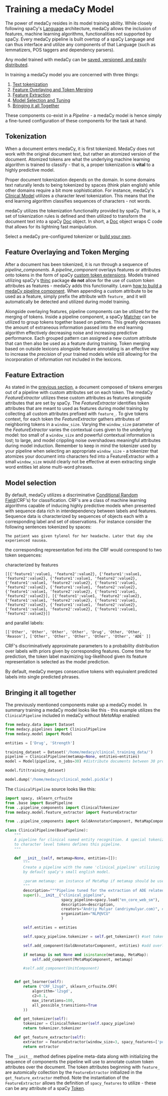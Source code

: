 # Training a medaCy Model
The power of medaCy resides in its model training ability. While closely following spaCy's [Language](https://spacy.io/usage/adding-languages) architecture, medaCy allows the inclusion of features, machine learning algorithms, functionalities not supported by spaCy. Every medaCy pipeline is built overtop of a spaCy Language and can thus interface and utilize any components of that Language (such as lemmatizers, POS taggers and dependency parsers).

Any model trained with medaCy can be [saved, versioned, and easily distributed](packaging_a_medacy_model.md).

In training a medaCy model you are concerned with three things:

1. [Text tokenization](#tokenization)
2. [Feature Overlaying and Token Merging](#feature-overlaying-and-token-merging)
3. [Feature Extraction](#feature-extraction)
4. [Model Selection and Tuning](#model-selection)
5. [Bringing it all Together](#bringing-it-all-together)

These components co-exist in a *Pipeline* - a medaCy model is hence simply a fine-tuned configuration of these components for the task at hand.


## Tokenization
When a document enters medaCy, it is first tokenized. MedaCy does not work with the original document text, but rather an atomized version of the document. Atomized tokens are what the underlying machine learning algorithm is trained to classify - that is, a proper tokenization is **vital** to a highly predictive model.

Proper document tokenization depends on the domain. In some domains text naturally lends to being tokenized by spaces (think plain english) while other domains require a bit more sophistication. For instance, medaCy's [Clinical Model](../models/clinical_notes_model.md) utilizes a character level tokenization. This means that the end learning algorithm classifies sequences of characters - not words.

medaCy utilizes the tokenization functionality provided by spaCy. That is, a set of tokenization rules is defined and then utilized to transform the document text into a spaCy [Doc](https://spacy.io/api/doc) object. In short, a [Doc](https://spacy.io/api/doc) object wraps C code that allows for its lightning fast manipulation.

Select a medaCy pre-configured tokenizer or [build your own](building_a_custom_tokenizer.md).

## Feature Overlaying and Token Merging
After a document has been tokenized, it is run through a sequence of *pipeline_components*. A *pipeline_component* overlays features or attributes onto tokens in the form of spaCy [custom token extensions](https://spacy.io/api/token#set_extension). Models trained utilizing spaCy's [thinc](https://github.com/explosion/thinc) package **do not** allow for the use of custom token attributes as features - medaCy adds this functionality. Learn [how to build a medaCy pipeline component](building_a_custom_pipeline_component.md). When appending a custom attribute to be used as a feature, simply prefix the attribute with `feature_` and it will automatically be detected and utilized during model training.

Alongside overlaying features, pipeline components can be utilized for the merging of tokens. Inside a pipeline component, a spaCy [Matcher](https://spacy.io/api/matcher) can be utilized to group tokens together based on patterns. This greatly decreases the amount of extraneous information passed into the end learning algorithm effectively decreasing noise and increasing predictive performance. Each grouped pattern can assigned a new custom attribute that can then also be used as a feature during training. Token merging based on outside lexicons alongside feature annotating is an effective way to increase the *precision* of your trained models while still allowing for the incorporation of information not included in the lexicons.



## Feature Extraction

As stated in the [previous section](#feature-overlaying-and-token-merging), a document composed of tokens emerges out of a pipeline with custom attributes set on each token. The medaCy *FeatureExtractor* utilizes these custom attributes as features alongside attributes that are set by spaCy. The *FeatureExtractor* identifies token attributes that are meant to used as features during model training by collecting all custom attributes prefixed with `feature_`. To give tokens context, for each  token the *FeatureExtractor* gathers attributes of neighboring tokens in a `window_size`. Varying the `window_size` parameter of the *FeatureExtractor* varies the contextual cues given to the underlying model: too small of a `window_size` and powerful contextual information is lost; to large, and model crippling noise overshadows meaningful attributes during model induction. Remember to keep in mind the tokenizer used by your pipeline when selecting an appropriate `window_size` - a tokenizer that atomizes your document into characters fed into a FeatureExtractor with a small `window_size` would clearly not be effective at even extracting single word entities let alone multi-word phrases. 

## Model selection
By default, medaCy utilizes a discriminative [Conditional Random Field](https://en.wikipedia.org/wiki/Conditional_random_field)(CRF's) for classification. CRF's are a class of machine learning algorithms capable of inducing highly predictive models when presented with sequence data rich in interdependency between labels and features. Sequence data is characterized by sequences of objects each with a corresponding label and set of observations. For instance consider the following sentences tokenized by spaces:

```
The patient was given tylenol for her headache. Later that day she experienced nausea.
```

the corresponding representation fed into the CRF would correspond to two token sequences:

characterized by features

```
[[{'feature1':value1, 'feature2':value2}, {'feature1':value1, 'feature2':value2}, {'feature1':value1, 'feature2':value2}, {'feature1':value1, 'feature2':value2}, {'feature1':value1, 'feature2':value2}, {'feature1':value1, 'feature2':value2}, {'feature1':value1, 'feature2':value2}, {'feature1':value1, 'feature2':value2}], [{'feature1':value1, 'feature2':value2}, {'feature1':value1, 'feature2':value2}, {'feature1':value1, 'feature2':value2}, {'feature1':value1, 'feature2':value2}, {'feature1':value1, 'feature2':value2}, {'feature1':value1, 'feature2':value2}]]
```
and parallel labels:

```
[['Other', 'Other', 'Other', 'Other', 'Drug', 'Other, 'Other, 'Reason'], ['Other', 'Other', 'Other', 'Other', 'Other', 'ADE' ]]
```

CRF's discriminatively approximate parameters to a probability distribution over labels with priors given by corresponding features. Come time for prediction, the token label maximizing log-likelihood given its feature representation is selected as the model prediction.

By default, medaCy merges consecutive tokens with equivalent predicted labels into single predicted phrases.


## Bringing it all together
The previously mentioned components make up a medaCy model. In summary training a medaCy model looks like this - this example utilizes the `ClinicalPipeline` included in medaCy without *MetaMap* enabled:

```python
from medacy.data import Dataset
from medacy.pipelines import ClinicalPipeline
from medacy.model import Model

entities = ['Drug', 'Strength']

training_dataset = Dataset('/home/medacy/clinical_training_data/')
pipeline = ClinicalPipeline(metamap=None, entities=entities)
model = Model(pipeline, n_jobs=30) #distribute documents between 30 processes during training and prediction

model.fit(training_dataset)

model.dump('/home/medacy/clinical_model.pickle')


```

The `ClinicalPipeline` source looks like this:

```python
import spacy, sklearn_crfsuite
from .base import BasePipeline
from ..pipeline_components import ClinicalTokenizer
from medacy.model.feature_extractor import FeatureExtractor

from ..pipeline_components import GoldAnnotatorComponent, MetaMapComponent, UnitComponent, MetaMap

class ClinicalPipeline(BasePipeline):
    """
    A pipeline for clinical named entity recognition. A special tokenizer that breaks down a clinical document
    to character level tokens defines this pipeline.
    """

    def __init__(self, metamap=None, entities=[]):
        """
        Create a pipeline with the name 'clinical_pipeline' utilizing
        by default spaCy's small english model.

        :param metamap: an instance of MetaMap if metamap should be used, defaults to None.
        """
        description="""Pipeline tuned for the extraction of ADE related entities from the 2018 N2C2 Shared Task"""
        super().__init__("clinical_pipeline",
                         spacy_pipeline=spacy.load("en_core_web_sm"),
                         description=description,
                         creators="Andriy Mulyar (andriymulyar.com)", #append if multiple creators
                         organization="NLP@VCU"
                         )

        self.entities = entities

        self.spacy_pipeline.tokenizer = self.get_tokenizer() #set tokenizer

        self.add_component(GoldAnnotatorComponent, entities) #add overlay for GoldAnnotation

        if metamap is not None and isinstance(metamap, MetaMap):
            self.add_component(MetaMapComponent, metamap)

        #self.add_component(UnitComponent)


    def get_learner(self):
        return ("CRF_l2sgd", sklearn_crfsuite.CRF(
            algorithm='l2sgd',
            c2=0.1,
            max_iterations=100,
            all_possible_transitions=True
        ))

    def get_tokenizer(self):
        tokenizer = ClinicalTokenizer(self.spacy_pipeline)
        return tokenizer.tokenizer

    def get_feature_extractor(self):
        extractor = FeatureExtractor(window_size=3, spacy_features=['pos_', 'shape_', 'prefix_', 'suffix_', 'text'])
        return extractor
```


The `__init__` method defines pipeline meta-data along with initializing the sequence of components the pipeline will use to annotate custom token attributes over the document. The token attributes beginning with `feature_` are automically collection by the `FeatureExtractor` initialized in the `get_feature_extractor` method. Note the instantiation of the `FeatureExtractor` allows the definition of `spacy_features` to utilize - these can be any attribute of a spaCy [Token](https://spacy.io/api/token#attributes).




